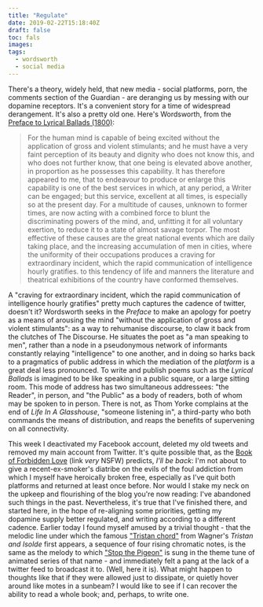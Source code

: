 ```yaml
---
title: "Regulate"
date: 2019-02-22T15:18:40Z
draft: false
toc: fals
images:
tags: 
  - wordsworth
  - social media 
---
```

There's a theory, widely held, that new media - social platforms, porn, the comments section of the Guardian - are deranging us by messing with our dopamine receptors. It's a convenient story for a time of widespread derangement. It's also a pretty old one. Here's Wordsworth, from the [Preface to Lyrical Ballads (1800)](https://www.bartleby.com/39/36.html):

> For the human mind is capable of being excited without the application of gross and violent stimulants; and he must have a very faint perception of its beauty and dignity who does not know this, and who does not further know, that one being is elevated above another, in proportion as he possesses this capability. It has therefore appeared to me, that to endeavour to produce or enlarge this capability is one of the best services in which, at any period, a Writer can be engaged; but this service, excellent at all times, is especially so at the present day. For a multitude of causes, unknown to former times, are now acting with a combined force to blunt the discriminating powers of the mind, and, unfitting it for all voluntary exertion, to reduce it to a state of almost savage torpor. The most effective of these causes are the great national events which are daily taking place, and the increasing accumulation of men in cities, where the uniformity of their occupations produces a craving for extraordinary incident, which the rapid communication of intelligence hourly gratifies. to this tendency of life and manners the literature and theatrical exhibitions of the country have conformed themselves.

A "craving for extraordinary incident, which the rapid communication of intelligence hourly gratifies" pretty much captures the cadence of twitter, doesn't it? Wordsworth seeks in the _Preface_ to make an apology for poetry as a means of arousing the mind "without the application of gross and violent stimulants": as a way to rehumanise discourse, to claw it back from the clutches of The Discourse. He situates the poet as "a man speaking to men", rather than a node in a pseudonymous network of informants constantly relaying "intelligence" to one another, and in doing so harks back to a pragmatics of public address in which the mediation of the _platform_ is a great deal less pronounced. To write and publish poems such as the _Lyrical Ballads_ is imagined to be like speaking in a public square, or a large sitting room. This mode of address has two simultaneous addressees: "the Reader", in person, and "the Public" as a body of readers, both of whom may be spoken to in person. There is not, as Thom Yorke complains at the end of _Life In A Glasshouse_, "someone listening in", a third-party who both commands the means of distribution, and reaps the benefits of supervening on all connectivity.

This week I deactivated my Facebook account, deleted my old tweets and removed my main account from Twitter. It's quite possible that, as the [Book of Forbidden Love](https://www.oglaf.com/booklove/) (link _very_ NSFW) predicts, _I'll be back_: I'm not about to give a recent-ex-smoker's diatribe on the evils of the foul addiction from which I myself have heroically broken free, especially as I've quit both platforms and returned at least once before. Nor would I stake my neck on the upkeep and flourishing of the blog you're now reading: I've abandoned such things in the past. Nevertheless, it's true that I've finished there, and started here, in the hope of re-aligning some priorities, getting my dopamine supply better regulated, and writing according to a different cadence. Earlier today I found myself amused by a trivial thought - that the melodic line under which the famous ["Tristan chord"](https://www.youtube.com/watch?v=gpWg_cZkDho) from Wagner's _Tristan and Isolde_ first appears, a sequence of four rising chromatic notes, is the same as the melody to which ["Stop the Pigeon"](https://www.youtube.com/watch?v=sj6-LG5VpGk) is sung in the theme tune of animated series of that name - and immediately felt a pang at the lack of a twitter feed to broadcast it to. (Well, here it is). What might happen to thoughts like that if they were allowed just to dissipate, or quietly hover around like motes in a sunbeam? I would like to see if I can recover the ability to read a whole book; and, perhaps, to write one.
